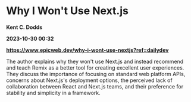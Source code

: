 # Why I Won't Use Next.js
**Kent C. Dodds**

**2023-10-30 00:32**

**https://www.epicweb.dev/why-i-wont-use-nextjs?ref=dailydev**

The author explains why they won't use Next.js and instead recommend and teach Remix as a better tool for creating excellent user experiences. They discuss the importance of focusing on standard web platform APIs, concerns about Next.js's deployment options, the perceived lack of collaboration between React and Next.js teams, and their preference for stability and simplicity in a framework.